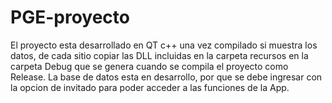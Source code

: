 # PGE-proyecto

El proyecto esta desarrollado en QT c++
una vez compilado si muestra los datos, de cada sitio copiar las DLL incluidas en la carpeta recursos en la carpeta Debug que se genera cuando se compila el proyecto como Release.
La base de datos esta en desarrollo, por que se debe ingresar con la opcion de invitado para poder acceder a las funciones de la App.
